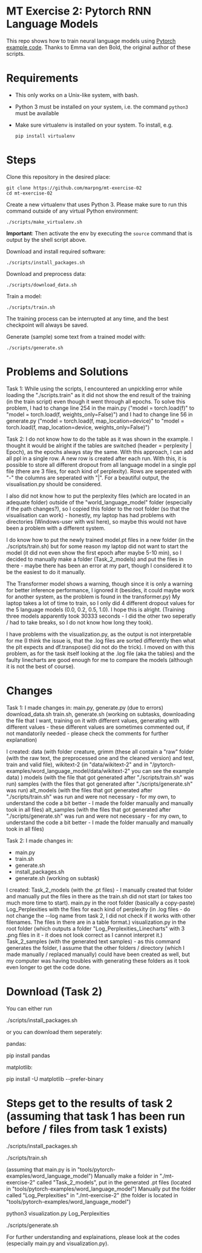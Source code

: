 # MT Exercise 2: Pytorch RNN Language Models

This repo shows how to train neural language models using [Pytorch example code](https://github.com/pytorch/examples/tree/master/word_language_model). Thanks to Emma van den Bold, the original author of these scripts. 

# Requirements

- This only works on a Unix-like system, with bash.
- Python 3 must be installed on your system, i.e. the command `python3` must be available
- Make sure virtualenv is installed on your system. To install, e.g.

    `pip install virtualenv`

# Steps

Clone this repository in the desired place:

    git clone https://github.com/marpng/mt-exercise-02
    cd mt-exercise-02

Create a new virtualenv that uses Python 3. Please make sure to run this command outside of any virtual Python environment:

    ./scripts/make_virtualenv.sh

**Important**: Then activate the env by executing the `source` command that is output by the shell script above.

Download and install required software:

    ./scripts/install_packages.sh

Download and preprocess data:

    ./scripts/download_data.sh

Train a model:

    ./scripts/train.sh

The training process can be interrupted at any time, and the best checkpoint will always be saved.

Generate (sample) some text from a trained model with:

    ./scripts/generate.sh

# Problems and Solutions
Task 1:
While using the scripts, I encountered an unpickling error while loading the "./scripts.train" as it did not show the end result of the training (in the train script) even though it went through all epochs. 
To solve this problem, I had to change line 254 in the main.py ("model = torch.load(f)" to "model = torch.load(f, weights_only=False)") and I had to change line 56 in generate.py ("model = torch.load(f, map_location=device)" to "model = torch.load(f, map_location=device, weights_only=False)")

Task 2:
I do not know how to do the table as it was shown in the example. I thought it would be alright if the tables are switched (header = perplexity | Epoch), as the epochs always stay the same. With this approach, I can add all ppl in a single row. A new row is created after each run. With this, it is possible to store all different dropout from all language model in a single ppl file (there are 3 files, for each kind of perplexity).
Rows are seperated with "-" the columns are seperated with "|". For a beautiful output, the visualisation.py should be considered.

I also did not know how to put the perplexity files (which are located in an adequate folder) outside of the "world_language_model" folder (especially if the path changes?), so I copied this folder to the root folder (so that the visualisation can work) - honestly, my laptop has had problems with directories (Windows-user with wsl here), so maybe this would not have been a problem with a different system.

I do know how to put the newly trained model.pt files in a new folder (in the ./scripts/train.sh) but for some reason my laptop did not want to start the model (it did not even show the first epoch after maybe 5-10 min), so I decided to manually make a folder (Task_2_models) and put the files in there - maybe there has been an error at my part, though I considered it to be the easiest to do it manually.

The Transformer model shows a warning, though since it is only a warning for better inference performance, I ignored it (besides, it could maybe work for another system, as the problem is found in the transformer.py)
My laptop takes a lot of time to train, so I only did 4 different dropout values for the 5 language models (0.0, 0.2, 0.5, 1.0). I hope this is alright. (Training three models apparently took 30333 seconds - I did the other two seperatly / had to take breaks, so I do not know how long they took).

I have problems with the visualization.py, as the output is not interpretable for me (I think the issue is, that the .log files are sorted differently then what the plt expects and df.transpose() did not do the trick). I moved on with this problem, as for the task itself looking at the .log file (aka the tables) and the faulty linecharts are good enough for me to compare the models (although it is not the best of course).

# Changes
Task 1:
I made changes in:
main.py, generate.py (due to errors)
download_data.sh train.sh, generate.sh (working on subtasks, downloading the file that I want, training on it with different values, generating with different values - these different values are sometimes commented out, if not mandatorily needed - please check the comments for further explanation)

I created:
data (with folder creature, grimm (these all contain a "raw" folder (with the raw text, the preprocessed one and the cleaned version) and test, train and valid file), wikitext-2 (in "data/wikitext-2" and in "/pytorch-examples/word_language_model/data/wikitext-2" you can see the example data) )
models (with the file that got generated after "./scripts/train.sh" was run)
samples (with the files that got generated after "./scripts/generate.sh" was run)
alt_models (with the files that got generated after "./scripts/train.sh" was run and were not necessary - for my own, to understand the code a bit better - I made the folder manually and manually took in all files)
alt_samples (with the files that got generated after "./scripts/generate.sh" was run and were not necessary - for my own, to understand the code a bit better - I made the folder manually and manually took in all files)

Task 2:
I made changes in:
- main.py
- train.sh
- generate.sh
- install_packages.sh
- generate.sh
(working on subtask)

I created:
Task_2_models (with the .pt files) - I manually created that folder and manually put the files in there as the train.sh did not start (or takes too much more time to start).
main.py in the root folder (basically a copy-paste)
Log_Perplexities with the files for each kind of perplexity (in .log files - do not change the --log name from task 2, I did not check if it works with other filenames. The files in there are in a table format.)
visualization.py in the root folder (which outputs a folder "Log_Perplexities_Linecharts" with 3 .png files in it - it does not look correct as I cannot interpret it.)
Task_2_samples (with the generated text samples) - as this command generates the folder, I assume that the other folders / directory (which I made manually / replaced manually) could have been created as well, but my computer was having troubles with generating these folders as it took even longer to get the code done.

# Download (Task 2)

You can either run

./scripts/install_packages.sh

or you can download them seperately:

pandas:

pip install pandas

matplotlib:

pip install -U matplotlib --prefer-binary

# Steps get to the results of task 2 (assuming that task 1 has been run before / files from task 1 exists)

./scripts/install_packages.sh

./scripts/train.sh

(assuming that main.py is in "tools/pytorch-examples/word_language_model")
Manually make a folder in "./mt-exercise-2" called "Task_2_models", put in the generated .pt files (located in "tools/pytorch-examples/word_language_model")
Manually put the folder called "Log_Perplexities" in "./mt-exercise-2" (the folder is located in "tools/pytorch-examples/word_language_model")

python3 visualization.py Log_Perplexities

./scripts/generate.sh

For further understanding and explainations, please look at the codes (especially main.py and visualization.py).
